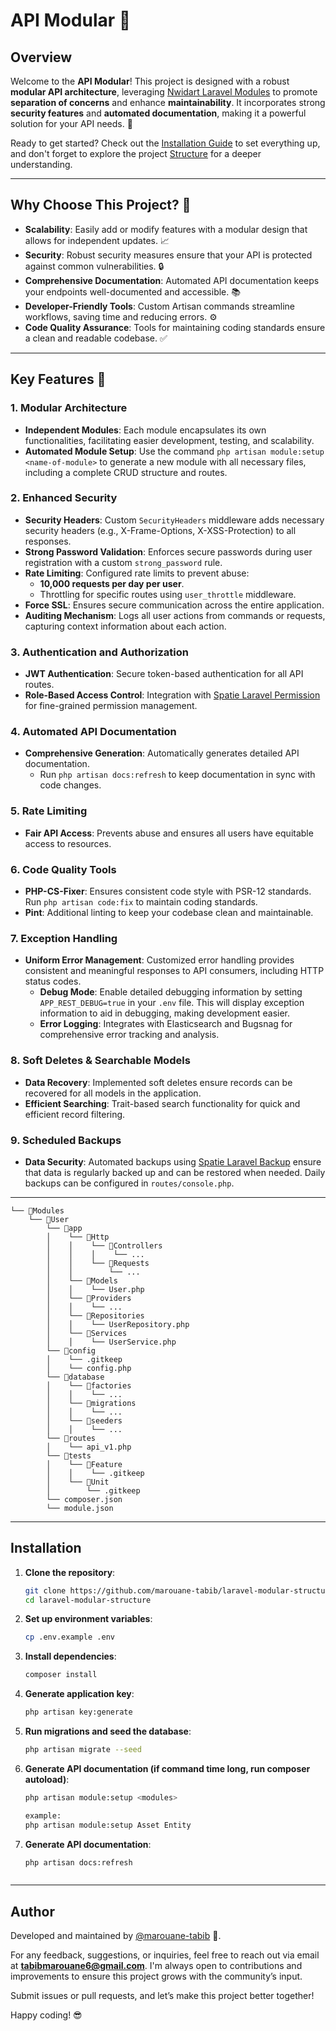 # API Modular 🚀

## Overview

Welcome to the **API Modular**! This project is designed with a robust **modular API architecture**, leveraging [Nwidart Laravel Modules](https://github.com/nWidart/laravel-modules) to promote **separation of concerns** and enhance **maintainability**. It incorporates strong **security features** and **automated documentation**, making it a powerful solution for your API needs. 📜

Ready to get started? Check out the [Installation Guide](#installation) to set everything up, and don't forget to explore the project [Structure](#structure) for a deeper understanding.



---


## Why Choose This Project? 🤔

- **Scalability**: Easily add or modify features with a modular design that allows for independent updates. 📈
- **Security**: Robust security measures ensure that your API is protected against common vulnerabilities. 🔒
- **Comprehensive Documentation**: Automated API documentation keeps your endpoints well-documented and accessible. 📚
- **Developer-Friendly Tools**: Custom Artisan commands streamline workflows, saving time and reducing errors. ⚙️
- **Code Quality Assurance**: Tools for maintaining coding standards ensure a clean and readable codebase. ✅

---

## Key Features 🌟

### 1. Modular Architecture
- **Independent Modules**: Each module encapsulates its own functionalities, facilitating easier development, testing, and scalability. 
- **Automated Module Setup**: Use the command `php artisan module:setup <name-of-module>` to generate a new module with all necessary files, including a complete CRUD structure and routes.

### 2. Enhanced Security 
- **Security Headers**: Custom `SecurityHeaders` middleware adds necessary security headers (e.g., X-Frame-Options, X-XSS-Protection) to all responses.
- **Strong Password Validation**: Enforces secure passwords during user registration with a custom `strong_password` rule.
- **Rate Limiting**: Configured rate limits to prevent abuse:
  - **10,000 requests per day per user**.
  - Throttling for specific routes using `user_throttle` middleware.
- **Force SSL**: Ensures secure communication across the entire application.
- **Auditing Mechanism**: Logs all user actions from commands or requests, capturing context information about each action.

### 3. Authentication and Authorization
- **JWT Authentication**: Secure token-based authentication for all API routes.
- **Role-Based Access Control**: Integration with [Spatie Laravel Permission](https://github.com/spatie/laravel-permission) for fine-grained permission management.

### 4. Automated API Documentation
- **Comprehensive Generation**: Automatically generates detailed API documentation. 
  - Run `php artisan docs:refresh` to keep documentation in sync with code changes.

### 5. Rate Limiting
- **Fair API Access**: Prevents abuse and ensures all users have equitable access to resources.

### 6. Code Quality Tools
- **PHP-CS-Fixer**: Ensures consistent code style with PSR-12 standards. Run `php artisan code:fix` to maintain coding standards.
- **Pint**: Additional linting to keep your codebase clean and maintainable.

### 7. Exception Handling
- **Uniform Error Management**: Customized error handling provides consistent and meaningful responses to API consumers, including HTTP status codes.
  - **Debug Mode**: Enable detailed debugging information by setting `APP_REST_DEBUG=true` in your `.env` file. This will display exception information to aid in debugging, making development easier.
  - **Error Logging**: Integrates with Elasticsearch and Bugsnag for comprehensive error tracking and analysis.

### 8. Soft Deletes & Searchable Models
- **Data Recovery**: Implemented soft deletes ensure records can be recovered for all models in the application.
- **Efficient Searching**: Trait-based search functionality for quick and efficient record filtering.

### 9. Scheduled Backups
- **Data Security**: Automated backups using [Spatie Laravel Backup](https://github.com/spatie/laravel-backup) ensure that data is regularly backed up and can be restored when needed. Daily backups can be configured in `routes/console.php`.

---
```Structure
└── 📁Modules
    └── 📁User
        └── 📁app
        │    └── 📁Http
        │    │    └── 📁Controllers
        │    │    │    └── ...
        │    │    └── 📁Requests
        │    │        └── ...
        │    └── 📁Models
        │    │    └── User.php
        │    └── 📁Providers
        │    │    └── ...
        │    └── 📁Repositories
        │    │    └── UserRepository.php
        │    └── 📁Services
        │    │    └── UserService.php
        └── 📁config
        │    └── .gitkeep
        │    └── config.php
        └── 📁database
        │    └── 📁factories
        │    │    └── ...
        │    └── 📁migrations
        │    │    └── ...
        │    └── 📁seeders
        │    │    └── ...
        └── 📁routes
        │    └── api_v1.php
        └── 📁tests
        │    └── 📁Feature
        │    │    └── .gitkeep
        │    └── 📁Unit
        │        └── .gitkeep
        └── composer.json
        └── module.json
```
---


## Installation

1. **Clone the repository**:
   ```bash
   git clone https://github.com/marouane-tabib/laravel-modular-structure.git
   cd laravel-modular-structure

2. **Set up environment variables**:
   ```bash
   cp .env.example .env

3. **Install dependencies**:
   ```bash
   composer install

4. **Generate application key**:
   ```bash
   php artisan key:generate

5. **Run migrations and seed the database**:
   ```bash
   php artisan migrate --seed

8. **Generate API documentation (if command time long, run composer autoload)**:
   ```bash
   php artisan module:setup <modules>

   example:
   php artisan module:setup Asset Entity

7. **Generate API documentation**:
   ```bash
   php artisan docs:refresh



---

## Author

Developed and maintained by [@marouane-tabib](https://www.github.com/marouane-tabib) 🚀.

For any feedback, suggestions, or inquiries, feel free to reach out via email at **tabibmarouane6@gmail.com**. I'm always open to contributions and improvements to ensure this project grows with the community’s input. 

Submit issues or pull requests, and let’s make this project better together!

Happy coding! 😎


